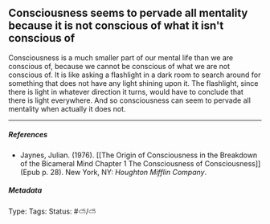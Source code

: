 ## Consciousness seems to pervade all mentality because it is not conscious of what it isn't conscious of # 

Consciousness is a much smaller part of our mental life than we are conscious of, because we cannot be conscious of what we are not conscious of. It is like asking a flashlight in a dark room to search around for something that does not have any light shining upon it. The flashlight, since there is light in whatever direction it turns, would have to conclude that there is light everywhere. And so consciousness can seem to pervade all mentality when actually it does not.

___

##### References

- Jaynes, Julian. (1976). [[The Origin of Consciousness in the Breakdown of the Bicameral Mind Chapter 1 The Consciousness of Consciousness]] (Epub p. 28). New York, NY: _Houghton Mifflin Company_.

##### Metadata

Type: 
Tags:
Status: #⛅️/⛅️